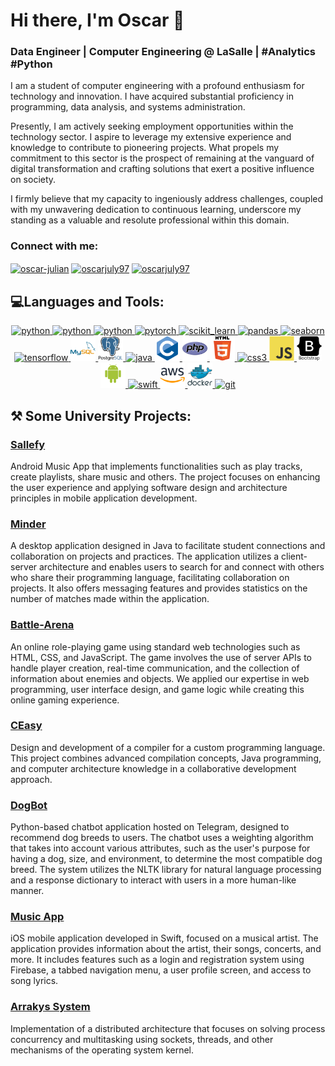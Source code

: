 <h1 align="left">Hi there, I'm Oscar 👋</h1>
<h3 align="left">Data Engineer | Computer Engineering @ LaSalle | #Analytics #Python</h3>

I am a student of computer engineering with a profound enthusiasm for technology and innovation. I have acquired substantial proficiency in programming, data analysis, and systems administration.

Presently, I am actively seeking employment opportunities within the technology sector. I aspire to leverage my extensive experience and knowledge to contribute to pioneering projects. What propels my commitment to this sector is the prospect of remaining at the vanguard of digital transformation and crafting solutions that exert a positive influence on society.

I firmly believe that my capacity to ingeniously address challenges, coupled with my unwavering dedication to continuous learning, underscore my standing as a valuable and resolute professional within this domain.

<h3 align="left">Connect with me:</h3>
<p align="left">
<a href="https://linkedin.com/in/oscar-julian" target="blank"><img align="center" src="https://raw.githubusercontent.com/rahuldkjain/github-profile-readme-generator/master/src/images/icons/Social/linked-in-alt.svg" alt="oscar-julian" height="30" width="40" /></a>
 <a href="https://mycurriculum.salleurl.edu/oscar-julian/#home" target="blank"><img align="center" src="https://cdn-icons-png.flaticon.com/512/6588/6588143.png" alt="oscarjuly97" height="30" width="30" /></a>
<a href="https://twitter.com/oscarjuly97" target="blank"><img align="center" src="https://upload.wikimedia.org/wikipedia/commons/5/57/X_logo_2023_%28white%29.png" alt="oscarjuly97" height="30" width="30" /></a></p>

## 💻Languages and Tools:
<p align="center"><a href="https://www.python.org" target="_blank" rel="noreferrer"> <img src="https://seeklogo.com/images/P/python-logo-C50EED1930-seeklogo.com.png" alt="python" width="40" height="40"/> </a><a href="https://numpy.org/" target="_blank" rel="noreferrer"> <img src="https://user-images.githubusercontent.com/67586773/105040771-43887300-5a88-11eb-9f01-bee100b9ef22.png" alt="python" width="40" height="40"/> </a><a href="https://plotly.com/" target="_blank" rel="noreferrer"> <img src="https://cdn.icon-icons.com/icons2/2699/PNG/512/plot_ly_official_logo_icon_169849.png" alt="python" width="40" height="40"/> </a><a href="https://pytorch.org/" target="_blank" rel="noreferrer"> <img src="https://www.vectorlogo.zone/logos/pytorch/pytorch-icon.svg" alt="pytorch" width="40" height="40"/> </a><a href="https://scikit-learn.org/" target="_blank" rel="noreferrer"> <img src="https://upload.wikimedia.org/wikipedia/commons/0/05/Scikit_learn_logo_small.svg" alt="scikit_learn" width="40" height="40"/> </a><a href="https://pandas.pydata.org/" target="_blank" rel="noreferrer"> <img src="https://numfocus.org/wp-content/uploads/2016/07/pandas-logo-300.png" alt="pandas" width="40" height="40"/> </a> <a href="https://seaborn.pydata.org/" target="_blank" rel="noreferrer"> <img src="https://seaborn.pydata.org/_images/logo-tall-lightbg.svg" alt="seaborn" width="40" height="40"/> </a><a href="https://www.tensorflow.org" target="_blank" rel="noreferrer"> <img src="https://upload.wikimedia.org/wikipedia/commons/thumb/1/11/TensorFlowLogo.svg/1229px-TensorFlowLogo.svg.png" alt="tensorflow" width="40" height="40"/> </a> <a href="https://www.mysql.com/" target="_blank" rel="noreferrer"> <img src="https://raw.githubusercontent.com/devicons/devicon/master/icons/mysql/mysql-original-wordmark.svg" alt="mysql" width="40" height="40"/> </a><a href="https://www.postgresql.org" target="_blank" rel="noreferrer"> <img src="https://raw.githubusercontent.com/devicons/devicon/master/icons/postgresql/postgresql-original-wordmark.svg" alt="postgresql" width="40" height="40"/> </a><a href="https://www.java.com" target="_blank" rel="noreferrer"> <img src="https://cdn.icon-icons.com/icons2/2415/PNG/512/java_original_wordmark_logo_icon_146459.png" alt="java" width="40" height="40"/> </a><a href="https://www.cprogramming.com/" target="_blank" rel="noreferrer"> <img src="https://raw.githubusercontent.com/devicons/devicon/master/icons/c/c-original.svg" alt="c" width="40" height="40"/> </a><a href="https://www.php.net" target="_blank" rel="noreferrer"> <img src="https://raw.githubusercontent.com/devicons/devicon/master/icons/php/php-original.svg" alt="php" width="40" height="40"/> </a><a href="https://www.w3.org/html/" target="_blank" rel="noreferrer"> <img src="https://raw.githubusercontent.com/devicons/devicon/master/icons/html5/html5-original-wordmark.svg" alt="html5" width="40" height="40"/> </a><a href="https://www.w3schools.com/css/" target="_blank" rel="noreferrer"> <img src="https://cdn.pixabay.com/photo/2017/08/05/11/16/logo-2582747_1280.png" alt="css3" width="40" height="40"/> </a><a href="https://developer.mozilla.org/en-US/docs/Web/JavaScript" target="_blank" rel="noreferrer"> <img src="https://raw.githubusercontent.com/devicons/devicon/master/icons/javascript/javascript-original.svg" alt="javascript" width="40" height="40"/> </a><a href="https://getbootstrap.com" target="_blank" rel="noreferrer"> <img src="https://raw.githubusercontent.com/devicons/devicon/master/icons/bootstrap/bootstrap-plain-wordmark.svg" alt="bootstrap" width="40" height="40"/> </a><a href="https://developer.android.com" target="_blank" rel="noreferrer"> <img src="https://raw.githubusercontent.com/devicons/devicon/master/icons/android/android-original-wordmark.svg" alt="android" width="40" height="40"/> </a><a href="https://developer.apple.com/swift/" target="_blank" rel="noreferrer"> <img src="https://cdn.icon-icons.com/icons2/2699/PNG/512/swift_vertical_logo_icon_168769.png" alt="swift" width="40" height="40"/> </a><a href="https://aws.amazon.com" target="_blank" rel="noreferrer"> <img src="https://raw.githubusercontent.com/devicons/devicon/master/icons/amazonwebservices/amazonwebservices-original-wordmark.svg" alt="aws" width="40" height="40"/> </a><a href="https://www.docker.com/" target="_blank" rel="noreferrer"> <img src="https://raw.githubusercontent.com/devicons/devicon/master/icons/docker/docker-original-wordmark.svg" alt="docker" width="40" height="40"/> </a><a href="https://git-scm.com/" target="_blank" rel="noreferrer"> <img src="https://upload.wikimedia.org/wikipedia/commons/thumb/3/3f/Git_icon.svg/1200px-Git_icon.svg.png" alt="git" width="40" height="40"/> </a>
</p>  

## ⚒️   Some University Projects:

### [Sallefy](https://github.com/oscarjuly23/Sallefy)
Android Music App that implements functionalities such as play tracks, create playlists, share music and others. The project focuses on enhancing the user experience and applying software design and architecture principles in mobile application development.

### [Minder](https://github.com/oscarjuly23/MINDER) 
A desktop application designed in Java to facilitate student connections and collaboration on projects and practices. The application utilizes a client-server architecture and enables users to search for and connect with others who share their programming language, facilitating collaboration on projects. It also offers messaging features and provides statistics on the number of matches made within the application.

### [Battle-Arena](https://github.com/oscarjuly23/Battle-Arena) 
An online role-playing game using standard web technologies such as HTML, CSS, and JavaScript. The game involves the use of server APIs to handle player creation, real-time communication, and the collection of information about enemies and objects. We applied our expertise in web programming, user interface design, and game logic while creating this online gaming experience.

### [CEasy](https://github.com/oscarjuly23/Ceasy_Compiler) 
Design and development of a compiler for a custom programming language. This project combines advanced compilation concepts, Java programming, and computer architecture knowledge in a collaborative development approach.

### [DogBot](https://github.com/oscarjuly23/DogBot) 
Python-based chatbot application hosted on Telegram, designed to recommend dog breeds to users. The chatbot uses a weighting algorithm that takes into account various attributes, such as the user's purpose for having a dog, size, and environment, to determine the most compatible dog breed. The system utilizes the NLTK library for natural language processing and a response dictionary to interact with users in a more human-like manner.

### [Music App](https://github.com/oscarjuly23?tab=repositories/) 
iOS mobile application developed in Swift, focused on a musical artist. The application provides information about the artist, their songs, concerts, and more. It includes features such as a login and registration system using Firebase, a tabbed navigation menu, a user profile screen, and access to song lyrics.

### [Arrakys System](https://github.com/oscarjuly23?tab=repositories/)
Implementation of a distributed architecture that focuses on solving process concurrency and multitasking using sockets, threads, and other mechanisms of the operating system kernel.



<!--
## ⚒️   My Personal Projects:
 

## 📈   Some of my stats are:
<p align="center">
  <img align="" src="https://github-readme-stats.vercel.app/api/top-langs/?username=oscarjuly23&show_icons=true&theme=radical" />
</p>
<p align="center">
  <img align="" src="https://github-readme-stats.vercel.app/api?username=oscarjuly23&show_icons=true&theme=radical" />
</p>

**oscarjuly23/oscarjuly23** is a ✨ _special_ ✨ repository because its `README.md` (this file) appears on your GitHub profile.

## STATS FETAS PEL GENERATOR:

<p><img align="left" src="https://github-readme-stats.vercel.app/api/top-langs?username=oscarjuly23&show_icons=true&locale=en&layout=compact" alt="oscarjuly23" /></p>

<p>&nbsp;<img align="center" src="https://github-readme-stats.vercel.app/api?username=oscarjuly23&show_icons=true&locale=en" alt="oscarjuly23" /></p>

<p><img align="center" src="https://github-readme-streak-stats.herokuapp.com/?user=oscarjuly23&" alt="oscarjuly23" /></p>

-----------------

-->
